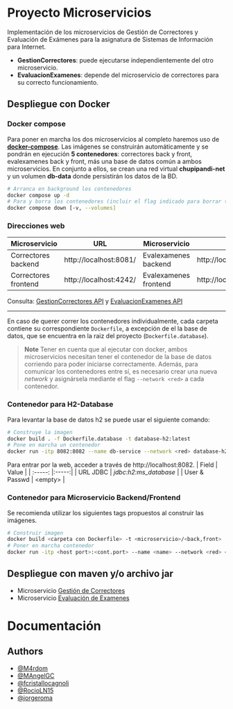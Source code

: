 
# Proyecto Microservicios

Implementación de los microservicios de Gestión de Correctores y Evaluación de Exámenes para la asignatura de Sistemas de Información para Internet.
- **GestionCorrectores**: puede ejecutarse independientemente del otro microservicio.
- **EvaluacionExamenes**: depende del microservicio de correctores para su correcto funcionamiento.

## Despliegue con Docker
### Docker compose
Para poner en marcha los dos microservicios al completo haremos uso de **[docker-compose](https://docs.docker.com/compose/gettingstarted/)**. Las imágenes se construirán automáticamente y se pondrán en ejecución **5 contenedores**: correctores back y front, evalexamenes back y front, más una base de datos común a ambos microservicios. En conjunto a ellos, se crean una red virtual **chupipandi-net** y un volumen **db-data** donde persistirán los datos de la BD.

```bash
# Arranca en background los contenedores
docker compose up -d
# Para y borra los contenedores (incluir el flag indicado para borrar tambien el volumen de datos)
docker compose down [-v, --volumes]
```

### Direcciones web
| Microservicio | URL | Microservicio | URL |
| -------- | --- | ------ | ---- |
| Correctores backend | http://localhost:8081/ | Evalexamenes backend | http://localhost:8080/ |
| Correctores frontend | http://localhost:4242/ | Evalexamenes frontend | http://localhost:4200/ |

Consulta: [GestionCorrectores API](GestionCorrectores/API-Reference.md) y [EvaluacionExamenes API](EvaluacionExamenes/API-Reference.md)

---

En caso de querer correr los contenedores individualmente, cada carpeta contiene su correspondiente `Dockerfile`, a excepción de el la base de datos, que se encuentra en la raiz del proyecto (`Dockerfile.database`).

> **Note**
> Tener en cuenta que al ejecutar con docker, ambos microservicios necesitan tener el contenedor de la base de datos corriendo para poder iniciarse correctamente. Además, para comunicar los contenedores entre sí, es necesario crear una nueva *network* y asignársela mediante el flag `--network <red>` a cada contenedor.

### Contenedor para H2-Database

Para levantar la base de datos h2 se puede usar el siguiente comando:
```bash
# Construye la imagen
docker build . -f Dockerfile.database -t database-h2:latest
# Pone en marcha un contenedor
docker run -itp 8082:8082 --name db-service --network <red> database-h2:latest
```
Para entrar por la web, acceder a través de http://localhost:8082.
| Field | Value |
| :-----: |:-----:|
| URL JDBC | *jdbc:h2:ms_database* |
| User & Passwd  | \<empty> |

### Contenedor para Microservicio Backend/Frontend
Se recomienda utilizar los siguientes tags propuestos al construir las imágenes.
```bash
# Construir imagen
docker build <carpeta con Dockerfile> -t <microservicio>/<back,front>
# Poner en marcha contenedor
docker run -itp <host port>:<cont.port> --name <name> --network <red> <image>
```

## Despliegue con maven y/o archivo jar

- Microservicio [Gestión de Correctores](GestionCorrectores/README.corr.md)
- Microservicio [Evaluación de Examenes](EvaluacionExamenes/README.eval.md)

# Documentación
## Authors

- [@M4rdom](https://www.github.com/M4rdom)
- [@MAngelGC](https://www.github.com/MAngelGC)
- [@fcristallocagnoli](https://www.github.com/fcristallocagnoli)
- [@RocioLN15](https://github.com/RocioLN15)
- [@jorgeroma](https://github.com/jorgeroma)

